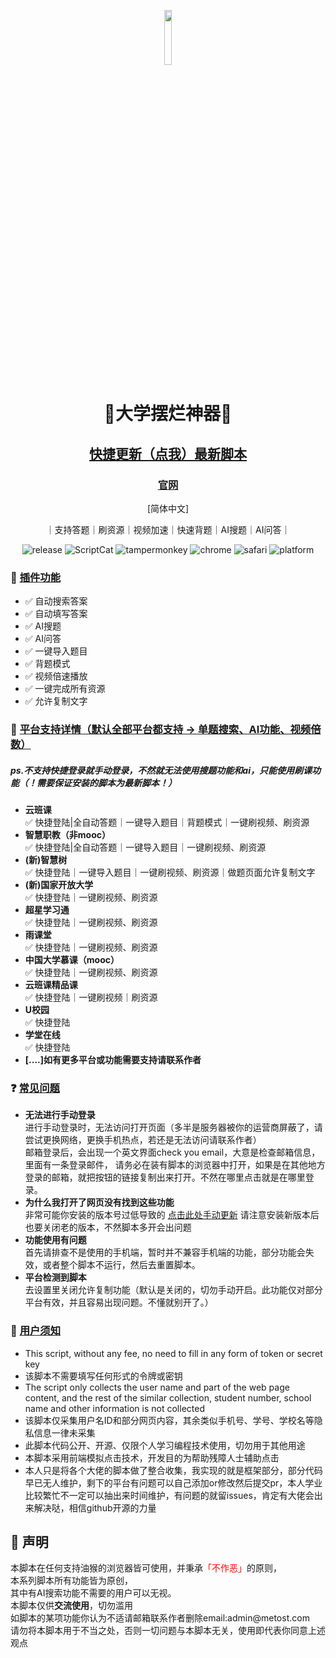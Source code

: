 <p align="center">
  <img width="15%" src="https://i.jpg.dog/8a4f4bd4c5ea7b1eff20a2978885f2b1.jpeg">
</p>

<h1 align="center">🌈大学摆烂神器🌛</h1>
<h2 align="center"><a href="http://metodt.com/json/update.user.js">快捷更新（点我）最新脚本</a></h2>
<h3 align="center"><a href="https://metodt.com/">官网</a></h3>
<p align="center">
    [简体中文]
</p>
<p align="center">
    ｜支持答题｜刷资源｜视频加速｜快速背题｜AI搜题｜AI问答｜
</p>
<p align="center">
    <img src="https://img.shields.io/badge/dynamic/json?color=informational&amp;prefix=v&amp;label=release&amp;query=%24.data.script.version&amp;url=https%3A%2F%2Fscriptcat.org%2Fapi%2Fv1%2Fscripts%2F72" alt="release">
    <img src="https://img.shields.io/badge/dynamic/json?color=informational&amp;label=ScriptCat&amp;query=%24.data.today_install&amp;url=https%3A%2F%2Fscriptcat.org%2Fapi%2Fv1%2Fscripts%2F72" alt="ScriptCat">
    <img src="https://img.shields.io/badge/tamperMonkey-v4.8-brightgreen.svg" alt="tampermonkey">
    <img src="https://img.shields.io/badge/chrome%20x64-v76.0-brightgreen.svg" alt="chrome">
    <img src="https://img.shields.io/badge/safari%20-v12.0-brightgreen.svg" alt="safari">
    <img src="https://img.shields.io/badge/platform-Windows%20%7C%20Mac%20%7C%20Android-blue.svg" alt="platform">
</p>
<h3>🔧 <a href="" rel="nofollow">插件功能</a></h3>
<ul>
    <li>✅ 自动搜索答案</li>
    <li>✅ 自动填写答案</li>
    <li>✅ AI搜题</li>
    <li>✅ AI问答</li>
    <li>✅ 一键导入题目</li>
    <li>✅ 背题模式</li>
    <li>✅ 视频倍速播放</li>
    <li>✅ 一键完成所有资源</li>
    <li>✅ 允许复制文字</li>
</ul>
<h3>🦄️ <a href="" rel="nofollow">平台支持详情（默认全部平台都支持 -> 单题搜索、AI功能、视频倍数）</a></h3>
<h5>
    ps.不支持快捷登录就手动登录，不然就无法使用搜题功能和ai，只能使用刷课功能（！需要保证安装的脚本为最新脚本！）
</h5>
<ul>
    <li><b>云班课</b></br>✅ 快捷登陆|全自动答题｜一键导入题目｜背题模式｜一键刷视频、刷资源</li>
    <li><b>智慧职教（非mooc）</b></br>✅ 快捷登陆|全自动答题｜一键导入题目｜一键刷视频、刷资源</li>
    <li><b>(新)智慧树</b></br>✅ 快捷登陆｜一键导入题目｜一键刷视频、刷资源｜做题页面允许复制文字</li>
    <li><b>(新)国家开放大学</b></br>✅ 快捷登陆｜一键刷视频、刷资源</li>
    <li><b>超星学习通</b></br>✅ 快捷登陆｜一键刷视频、刷资源</li>
    <li><b>雨课堂</b></br>✅ 快捷登陆｜一键刷视频、刷资源</li>
    <li><b>中国大学慕课（mooc）</b></br>✅ 快捷登陆｜一键刷视频、刷资源</li>
    <li><b>云班课精品课</b></br>✅ 快捷登陆｜一键刷视频｜刷资源</li>
    <li><b>U校园</b></br>✅ 快捷登陆</li>
    <li><b>学堂在线</b></br>✅ 快捷登陆</li>
    <li><b>[....]如有更多平台或功能需要支持请联系作者</b></li>
</ul>

<h3>❓ <a href="" rel="nofollow">常见问题</a></h3>
<ul>
    <li>
        <b>无法进行手动登录</b>
        </br>
        进行手动登录时，无法访问打开页面（多半是服务器被你的运营商屏蔽了，请尝试更换网络，更换手机热点，若还是无法访问请联系作者）
        </br>
        邮箱登录后，会出现一个英文界面check you email，大意是检查邮箱信息，里面有一条登录邮件， 请务必在装有脚本的浏览器中打开，如果是在其他地方登录的邮箱，就把按钮的链接复制出来打开。不然在哪里点击就是在哪里登录。
    </li>
    <li>
        <b>为什么我打开了网页没有找到这些功能</b>
        </br>
        非常可能你安装的版本号过低导致的
        <a href="https://d.metost.com/uploads/js/update.user.js">点击此处手动更新</a>
        请注意安装新版本后也要关闭老的版本，不然脚本多开会出问题
    </li>
    <li>
        <b>功能使用有问题</b>
        </br>
        首先请排查不是使用的手机端，暂时并不兼容手机端的功能，部分功能会失效，或者整个脚本不运行，然后去重置脚本。
    </li>
    <li>
        <b>平台检测到脚本</b>
        </br>
        去设置里关闭允许复制功能（默认是关闭的，切勿手动开启。此功能仅对部分平台有效，并且容易出现问题。不懂就别开了。）
    </li>

</ul>

<h3>📃 <a href="" rel="nofollow">用户须知</a></h3>
<ul>
<li>This script, without any fee, no need to fill in any form of token or secret key</li>
<li>该脚本不需要填写任何形式的令牌或密钥</li>
<li>The script only collects the user name and part of the web page content, and the rest of the similar collection, student number, school name and other information is not collected</li>
<li>该脚本仅采集用户名ID和部分网页内容，其余类似手机号、学号、学校名等隐私信息一律未采集</li>
<li>此脚本代码公开、开源、仅限个人学习编程技术使用，切勿用于其他用途</li>
<li>本脚本采用前端模拟点击技术，开发目的为帮助残障人士辅助点击</li>
<li>本人只是将各个大佬的脚本做了整合收集，我实现的就是框架部分，部分代码早已无人维护，剩下的平台有问题可以自己添加or修改然后提交pr，本人学业比较繁忙不一定可以抽出来时间维护，有问题的就留issues，肯定有大佬会出来解决哒，相信github开源的力量</li>
</ul>
<h2>🔔 声明</h2>
<p>本脚本在任何支持油猴的浏览器皆可使用，并秉承<span style="color:red;">「不作恶」</span>的原则，<br>
本系列脚本所有功能皆为原创，<br>
其中有AI搜索功能不需要的用户可以无视。<br>
本脚本仅供<b>交流使用</b>，切勿滥用<br>
如脚本的某项功能你认为不适请邮箱联系作者删除email:admin@metost.com<br>
请勿将本脚本用于不当之处，否则一切问题与本脚本无关，使用即代表你同意上述观点<br>
</p>
